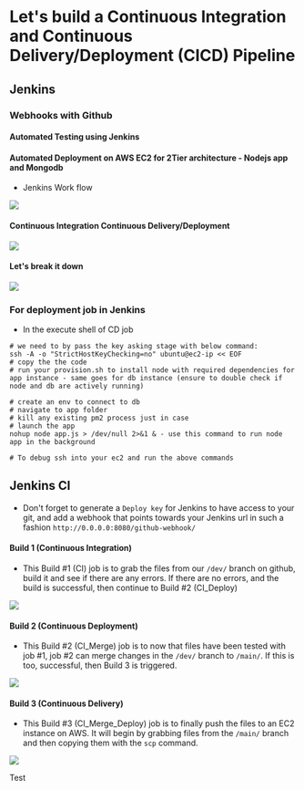 # Let's build a Continuous Integration and Continuous Delivery/Deployment (CICD) Pipeline
## Jenkins
### Webhooks with Github
#### Automated Testing using Jenkins
#### Automated Deployment on AWS EC2 for 2Tier architecture - Nodejs app and Mongodb  

- Jenkins Work flow
  
![](images/jenkins.png)

#### Continuous Integration Continuous Delivery/Deployment 

![](images/CICD.png)

#### Let's break it down 
![](images/cicd_jenkins.png)

### For deployment job in Jenkins
- In the execute shell of CD job

```
# we need to by pass the key asking stage with below command:
ssh -A -o "StrictHostKeyChecking=no" ubuntu@ec2-ip << EOF	
# copy the the code
# run your provision.sh to install node with required dependencies for app instance - same goes for db instance (ensure to double check if node and db are actively running)

# create an env to connect to db
# navigate to app folder
# kill any existing pm2 process just in case
# launch the app
nohup node app.js > /dev/null 2>&1 & - use this command to run node app in the background

# To debug ssh into your ec2 and run the above commands
```
## Jenkins CI 

- Don't forget to generate a `Deploy key` for Jenkins to have access to your git, and add a webhook that points towards your Jenkins url in such a fashion `http://0.0.0.0:8080/github-webhook/`

#### Build 1 (Continuous Integration)

- This Build #1 (CI) job is to grab the files from our `/dev/` branch on github, build it and see if there are any errors. If there are no errors, and the build is successful, then continue to Build #2 (CI_Deploy)

![](images/diagram1a.png)

#### Build 2 (Continuous Deployment)

- This Build #2 (CI_Merge) job is to now that files have been tested with job #1, job #2 can merge changes in the `/dev/` branch to `/main/`. If this is too, successful, then Build 3 is triggered.

![](images/diagram1b.png)

#### Build 3 (Continuous Delivery)

- This Build #3 (CI_Merge_Deploy) job is to finally push the files to an EC2 instance on AWS. It will begin by grabbing files from the `/main/` branch and then copying them with the `scp` command.

![](images/diagram1c.png)

Test